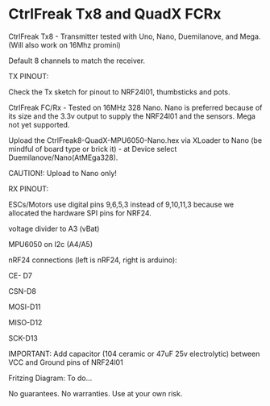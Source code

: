 # CtrlFreak Tx8 and QuadX FCRx
CtrlFreak Tx8 - Transmitter tested with Uno, Nano, Duemilanove, and Mega.  (Will also work on 16Mhz promini)

Default 8 channels to match the receiver. 

TX PINOUT:  

Check the Tx sketch for pinout to NRF24l01, thumbsticks and pots.


CtrlFreak FC/Rx -  Tested on 16MHz 328 Nano.  Nano is preferred because of its size and the 3.3v output to supply the NRF24l01 and the sensors. Mega not yet supported.

Upload the CtrlFreak8-QuadX-MPU6050-Nano.hex via XLoader to Nano (be mindful of board type or brick it) - at Device select Duemilanove/Nano(AtMEga328).

CAUTION!:  Upload to Nano only! 

RX PINOUT: 

ESCs/Motors use digital pins 9,6,5,3 instead of 9,10,11,3 because we allocated the hardware SPI pins for NRF24.

voltage divider to A3 (vBat)

MPU6050 on I2c (A4/A5)

nRF24 connections (left is nRF24, right is arduino):

CE- D7

CSN-D8

MOSI-D11

MISO-D12

SCK-D13

IMPORTANT: Add capacitor (104 ceramic or 47uF 25v electrolytic) between VCC and Ground pins of NRF24l01


Fritzing Diagram:  To do...

No guarantees.  No warranties.  Use at your own risk.
